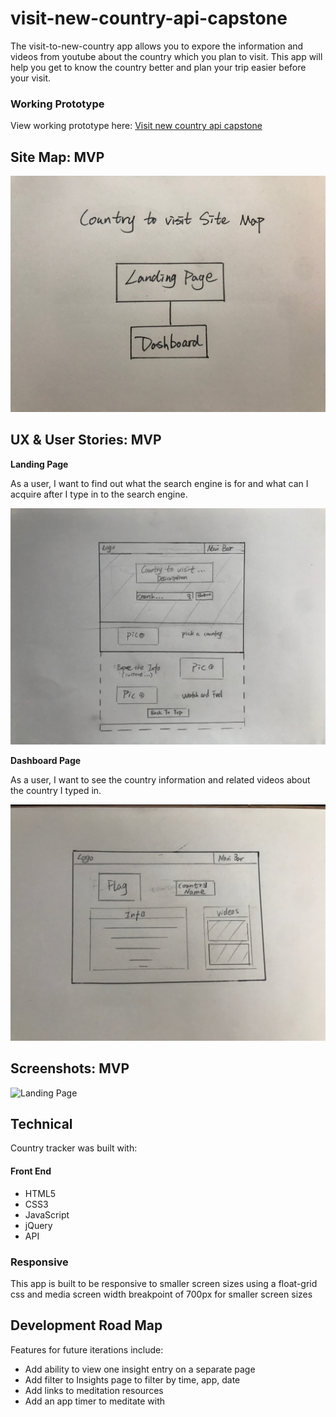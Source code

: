 # visit-new-country-api-capstone

The visit-to-new-country app allows you to expore the information and videos from youtube about the country which you plan to visit. This app will help you get to know the country better and plan your trip easier before your visit.

### Working Prototype

View working prototype here: [Visit new country api capstone](https://johnnyyuehan.github.io/visit-new-country-api-capstone) 


## Site Map: MVP 

![Site Map](/github-images/site-map.jpg)


## UX & User Stories: MVP

**Landing Page** 

As a user, I want to find out what the search engine is for and what can I acquire after I type in to the search engine.

![Landing Page Design](/github-images/landing.jpg)

**Dashboard Page**

As a user, I want to see the country information and related videos about the country I typed in.

![Dashboard Page Design](/github-images/dashboard.jpg)


## Screenshots: MVP

![Landing Page](/screenshots/landing-page.png)

## Technical

Country tracker was built with: 

#### Front End

* HTML5
* CSS3
* JavaScript 
* jQuery
* API 


### Responsive
This app is built to be responsive to smaller screen sizes using a float-grid css and media screen width breakpoint of 700px for smaller screen sizes



## Development Road Map
Features for future iterations include: 
- Add ability to view one insight entry on a separate page
- Add filter to Insights page to filter by time, app, date
- Add links to meditation resources
- Add an app timer to meditate with




